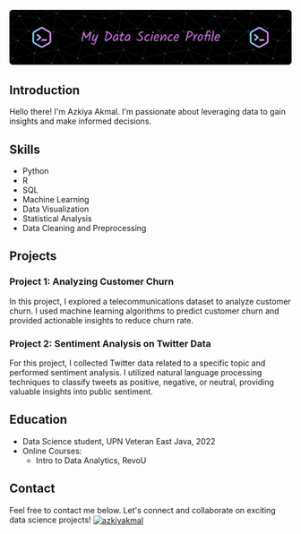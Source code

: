 ![MasterHead](banner.png)

## Introduction
Hello there! I'm Azkiya Akmal. I'm passionate about leveraging data to gain insights and make informed decisions.

## Skills
- Python
- R
- SQL
- Machine Learning
- Data Visualization
- Statistical Analysis
- Data Cleaning and Preprocessing

## Projects
### Project 1: Analyzing Customer Churn
In this project, I explored a telecommunications dataset to analyze customer churn. I used machine learning algorithms to predict customer churn and provided actionable insights to reduce churn rate.

### Project 2: Sentiment Analysis on Twitter Data
For this project, I collected Twitter data related to a specific topic and performed sentiment analysis. I utilized natural language processing techniques to classify tweets as positive, negative, or neutral, providing valuable insights into public sentiment.

## Education
- Data Science student, UPN Veteran East Java, 2022
- Online Courses:
    - Intro to Data Analytics, RevoU
## Contact
Feel free to contact me below. Let's connect and collaborate on exciting data science projects!
<a href="https://instagram.com/azkiyakmal" target="blank"><img align="center" src="https://raw.githubusercontent.com/rahuldkjain/github-profile-readme-generator/master/src/images/icons/Social/instagram.svg" alt="azkiyakmal" height="30" width="40" /></a>
</p>
